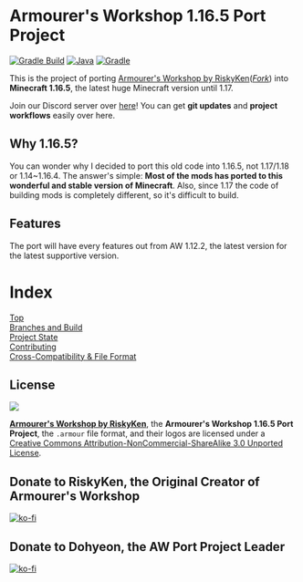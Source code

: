<!--
This document is for the main website. If it changes, the site content changes.
You can add notifications and documents to be showed publicly on the net.
This document is under CC BY-NC-SA 3.0 lisence.
-->
# Armourer's Workshop 1.16.5 Port Project

[![Gradle Build](https://github.com/JeonDohyeon/Armourers-Workshop-1.16/actions/workflows/gradle-artifact.yml/badge.svg)](https://github.com/JeonDohyeon/Armourers-Workshop-1.16/actions/workflows/gradle-artifact.yml)
[![Java](https://img.shields.io/badge/java-11-ED8B00?logo=java)](https://www.azul.com/)
[![Gradle](https://img.shields.io/badge/gradle-7.2-02303A?logo=gradle)](https://gradle.org)

This is the project of porting [Armourer's Workshop by RiskyKen](https://github.com/RiskyKen/Armourers-Workshop)(*[Fork](https://github.com/JeonDohyeon/Armourers-Workshop)*) into **Minecraft 1.16.5**, the latest huge Minecraft version until 1.17.

Join our Discord server over [here](https://discord.gg/jZfacdAzT3)! You can get **git updates** and **project workflows** easily over here.

## Why 1.16.5?

You can wonder why I decided to port this old code into 1.16.5, not 1.17/1.18 or 1.14~1.16.4.
The answer's simple: **Most of the mods has ported to this wonderful and stable version of Minecraft**.
Also, since 1.17 the code of building mods is completely different, so it's difficult to build.

## Features

The port will have every features out from AW 1.12.2, the latest version for the latest supportive version.

# Index

[Top](https://jeondohyeon.github.io/Armourers-Workshop-1.16) <br>
[Branches and Build](https://jeondohyeon.github.io/Armourers-Workshop-1.16/branches.html) <br>
[Project State](https://jeondohyoen.github.io/Armourers-Workshop-1.16/workflow.html) <br>
[Contributing](https://jeondohyeon.github.io/Armourers-Workshop-1.16/contribute.html) <br>
[Cross-Compatibility & File Format](https://jeondohyeon.github.io/Armourers-Workshop-1.16/compatibility.html)

## License

![](https://i.creativecommons.org/l/by-nc-sa/3.0/88x31.png)

__[Armourer's Workshop by RiskyKen](https://github.com/RiskyKen/Armourers-Workshop)__, the __Armourer's Workshop 1.16.5 Port Project__, the `.armour` file format, and their logos are licensed under a [Creative Commons Attribution-NonCommercial-ShareAlike 3.0 Unported License](https://creativecommons.org/licenses/by-nc-sa/3.0/).

## Donate to RiskyKen, the Original Creator of Armourer's Workshop

[![ko-fi](https://www.ko-fi.com/img/githubbutton_sm.svg)](https://ko-fi.com/K3K3WVTZ)

## Donate to Dohyeon, the AW Port Project Leader

[![ko-fi](https://www.ko-fi.com/img/githubbutton_sm.svg)](https://ko-fi.com/Dohyeon)

